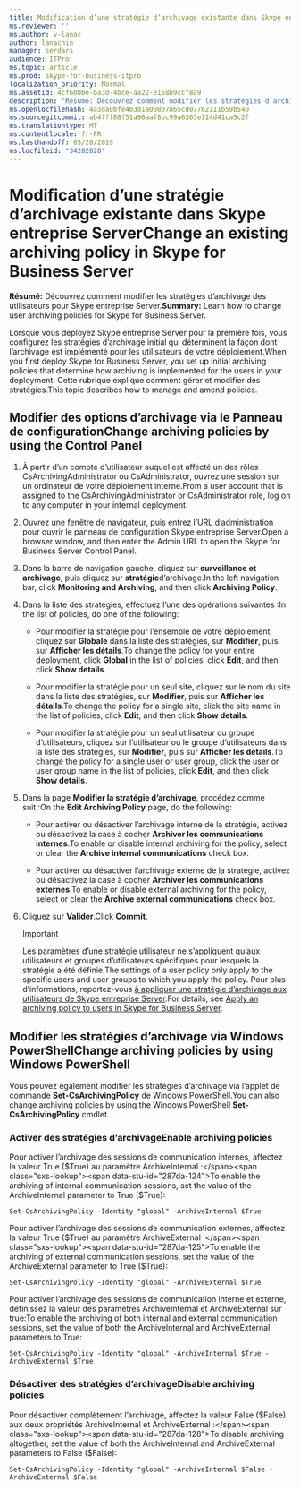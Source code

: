 ```yaml
---
title: Modification d’une stratégie d’archivage existante dans Skype entreprise Server
ms.reviewer: ''
ms.author: v-lanac
author: lanachin
manager: serdars
audience: ITPro
ms.topic: article
ms.prod: skype-for-business-itpro
localization_priority: Normal
ms.assetid: 4cf600be-ba3d-4bce-aa22-e158b9ccf8a9
description: 'Résumé: Découvrez comment modifier les stratégies d’archivage des utilisateurs pour Skype entreprise Server.'
ms.openlocfilehash: 4a3da0bfe403d1a00807865cd07762111b59b540
ms.sourcegitcommit: ab47ff88f51a96aaf8bc99a6303e114d41ca5c2f
ms.translationtype: MT
ms.contentlocale: fr-FR
ms.lasthandoff: 05/20/2019
ms.locfileid: "34282020"
---
```

# <a name="change-an-existing-archiving-policy-in-skype-for-business-server"></a><span data-ttu-id="287da-103">Modification d’une stratégie d’archivage existante dans Skype entreprise Server</span><span class="sxs-lookup"><span data-stu-id="287da-103">Change an existing archiving policy in Skype for Business Server</span></span>
 
<span data-ttu-id="287da-104">**Résumé:** Découvrez comment modifier les stratégies d’archivage des utilisateurs pour Skype entreprise Server.</span><span class="sxs-lookup"><span data-stu-id="287da-104">**Summary:** Learn how to change user archiving policies for Skype for Business Server.</span></span>
  
<span data-ttu-id="287da-105">Lorsque vous déployez Skype entreprise Server pour la première fois, vous configurez les stratégies d’archivage initial qui déterminent la façon dont l’archivage est implémenté pour les utilisateurs de votre déploiement.</span><span class="sxs-lookup"><span data-stu-id="287da-105">When you first deploy Skype for Business Server, you set up initial archiving policies that determine how archiving is implemented for the users in your deployment.</span></span> <span data-ttu-id="287da-106">Cette rubrique explique comment gérer et modifier des stratégies.</span><span class="sxs-lookup"><span data-stu-id="287da-106">This topic describes how to manage and amend policies.</span></span> 
  
## <a name="change-archiving-policies-by-using-the-control-panel"></a><span data-ttu-id="287da-107">Modifier des options d’archivage via le Panneau de configuration</span><span class="sxs-lookup"><span data-stu-id="287da-107">Change archiving policies by using the Control Panel</span></span>

1. <span data-ttu-id="287da-108">À partir d’un compte d’utilisateur auquel est affecté un des rôles CsArchivingAdministrator ou CsAdministrator, ouvrez une session sur un ordinateur de votre déploiement interne.</span><span class="sxs-lookup"><span data-stu-id="287da-108">From a user account that is assigned to the CsArchivingAdministrator or CsAdministrator role, log on to any computer in your internal deployment.</span></span> 
    
2. <span data-ttu-id="287da-109">Ouvrez une fenêtre de navigateur, puis entrez l’URL d’administration pour ouvrir le panneau de configuration Skype entreprise Server.</span><span class="sxs-lookup"><span data-stu-id="287da-109">Open a browser window, and then enter the Admin URL to open the Skype for Business Server Control Panel.</span></span> 
    
3. <span data-ttu-id="287da-110">Dans la barre de navigation gauche, cliquez sur **surveillance et archivage**, puis cliquez sur **stratégie**d’archivage.</span><span class="sxs-lookup"><span data-stu-id="287da-110">In the left navigation bar, click **Monitoring and Archiving**, and then click **Archiving Policy**.</span></span>
    
4. <span data-ttu-id="287da-111">Dans la liste des stratégies, effectuez l’une des opérations suivantes :</span><span class="sxs-lookup"><span data-stu-id="287da-111">In the list of policies, do one of the following:</span></span> 
    
   - <span data-ttu-id="287da-112">Pour modifier la stratégie pour l’ensemble de votre déploiement, cliquez sur **Globale** dans la liste des stratégies, sur **Modifier**, puis sur **Afficher les détails**.</span><span class="sxs-lookup"><span data-stu-id="287da-112">To change the policy for your entire deployment, click **Global** in the list of policies, click **Edit**, and then click **Show details**.</span></span>
    
   - <span data-ttu-id="287da-113">Pour modifier la stratégie pour un seul site, cliquez sur le nom du site dans la liste des stratégies, sur **Modifier**, puis sur **Afficher les détails**.</span><span class="sxs-lookup"><span data-stu-id="287da-113">To change the policy for a single site, click the site name in the list of policies, click **Edit**, and then click **Show details**.</span></span>
    
   - <span data-ttu-id="287da-114">Pour modifier la stratégie pour un seul utilisateur ou groupe d’utilisateurs, cliquez sur l’utilisateur ou le groupe d’utilisateurs dans la liste des stratégies, sur **Modifier**, puis sur **Afficher les détails**.</span><span class="sxs-lookup"><span data-stu-id="287da-114">To change the policy for a single user or user group, click the user or user group name in the list of policies, click **Edit**, and then click **Show details**.</span></span>
    
5. <span data-ttu-id="287da-115">Dans la page **Modifier la stratégie d’archivage**, procédez comme suit :</span><span class="sxs-lookup"><span data-stu-id="287da-115">On the **Edit Archiving Policy** page, do the following:</span></span>
    
   - <span data-ttu-id="287da-116">Pour activer ou désactiver l’archivage interne de la stratégie, activez ou désactivez la case à cocher **Archiver les communications internes**.</span><span class="sxs-lookup"><span data-stu-id="287da-116">To enable or disable internal archiving for the policy, select or clear the **Archive internal communications** check box.</span></span>
    
   - <span data-ttu-id="287da-117">Pour activer ou désactiver l’archivage externe de la stratégie, activez ou désactivez la case à cocher **Archiver les communications externes**.</span><span class="sxs-lookup"><span data-stu-id="287da-117">To enable or disable external archiving for the policy, select or clear the **Archive external communications** check box.</span></span>
    
6. <span data-ttu-id="287da-118">Cliquez sur **Valider**.</span><span class="sxs-lookup"><span data-stu-id="287da-118">Click **Commit**.</span></span>
    
    > [!IMPORTANT]
    > <span data-ttu-id="287da-119">Les paramètres d’une stratégie utilisateur ne s’appliquent qu’aux utilisateurs et groupes d’utilisateurs spécifiques pour lesquels la stratégie a été définie.</span><span class="sxs-lookup"><span data-stu-id="287da-119">The settings of a user policy only apply to the specific users and user groups to which you apply the policy.</span></span> <span data-ttu-id="287da-120">Pour plus d’informations, reportez-vous [à appliquer une stratégie d’archivage aux utilisateurs de Skype entreprise Server](apply-a-policy-to-users.md).</span><span class="sxs-lookup"><span data-stu-id="287da-120">For details, see [Apply an archiving policy to users in Skype for Business Server](apply-a-policy-to-users.md).</span></span> 
  
## <a name="change-archiving-policies-by-using-windows-powershell"></a><span data-ttu-id="287da-121">Modifier les stratégies d’archivage via Windows PowerShell</span><span class="sxs-lookup"><span data-stu-id="287da-121">Change archiving policies by using Windows PowerShell</span></span>

<span data-ttu-id="287da-122">Vous pouvez également modifier les stratégies d’archivage via l’applet de commande **Set-CsArchivingPolicy** de Windows PowerShell.</span><span class="sxs-lookup"><span data-stu-id="287da-122">You can also change archiving policies by using the Windows PowerShell **Set-CsArchivingPolicy** cmdlet.</span></span>
  
### <a name="enable-archiving-policies"></a><span data-ttu-id="287da-123">Activer des stratégies d’archivage</span><span class="sxs-lookup"><span data-stu-id="287da-123">Enable archiving policies</span></span>

<span data-ttu-id="287da-124">Pour activer l’archivage des sessions de communication internes, affectez la valeur True ($True) au paramètre ArchiveInternal :</span><span class="sxs-lookup"><span data-stu-id="287da-124">To enable the archiving of internal communication sessions, set the value of the ArchiveInternal parameter to True ($True):</span></span> 
  
```
Set-CsArchivingPolicy -Identity "global" -ArchiveInternal $True
```

<span data-ttu-id="287da-125">Pour activer l’archivage des sessions de communication externes, affectez la valeur True ($True) au paramètre ArchiveExternal :</span><span class="sxs-lookup"><span data-stu-id="287da-125">To enable the archiving of external communication sessions, set the value of the ArchiveExternal parameter to True ($True):</span></span> 
  
```
Set-CsArchivingPolicy -Identity "global" -ArchiveExternal $True
```

<span data-ttu-id="287da-126">Pour activer l’archivage des sessions de communication interne et externe, définissez la valeur des paramètres ArchiveInternal et ArchiveExternal sur true:</span><span class="sxs-lookup"><span data-stu-id="287da-126">To enable the archiving of both internal and external communication sessions, set the value of both the ArchiveInternal and ArchiveExternal parameters to True:</span></span> 
  
```
Set-CsArchivingPolicy -Identity "global" -ArchiveInternal $True -ArchiveExternal $True
```

### <a name="disable-archiving-policies"></a><span data-ttu-id="287da-127">Désactiver des stratégies d’archivage</span><span class="sxs-lookup"><span data-stu-id="287da-127">Disable archiving policies</span></span>

<span data-ttu-id="287da-128">Pour désactiver complètement l’archivage, affectez la valeur False ($False) aux deux propriétés ArchiveInternal et ArchiveExternal :</span><span class="sxs-lookup"><span data-stu-id="287da-128">To disable archiving altogether, set the value of both the ArchiveInternal and ArchiveExternal parameters to False ($False):</span></span> 
  
```
Set-CsArchivingPolicy -Identity "global" -ArchiveInternal $False -ArchiveExternal $False
```
